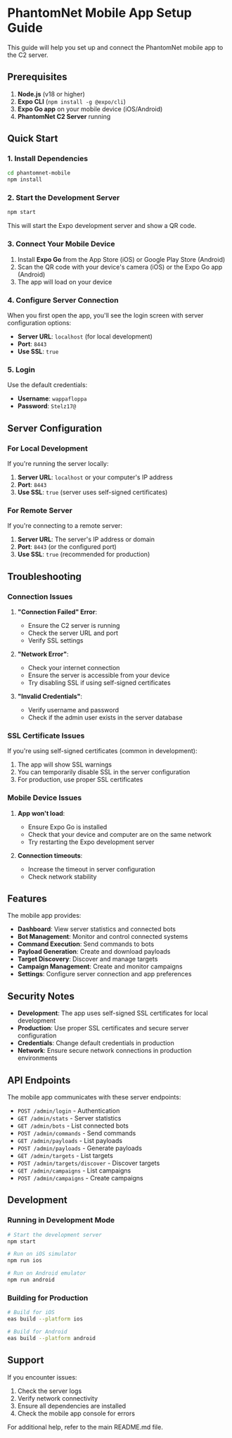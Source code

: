 # PhantomNet Mobile App Setup Guide

This guide will help you set up and connect the PhantomNet mobile app to the C2 server.

## Prerequisites

1. **Node.js** (v18 or higher)
2. **Expo CLI** (`npm install -g @expo/cli`)
3. **Expo Go app** on your mobile device (iOS/Android)
4. **PhantomNet C2 Server** running

## Quick Start

### 1. Install Dependencies

```bash
cd phantomnet-mobile
npm install
```

### 2. Start the Development Server

```bash
npm start
```

This will start the Expo development server and show a QR code.

### 3. Connect Your Mobile Device

1. Install **Expo Go** from the App Store (iOS) or Google Play Store (Android)
2. Scan the QR code with your device's camera (iOS) or the Expo Go app (Android)
3. The app will load on your device

### 4. Configure Server Connection

When you first open the app, you'll see the login screen with server configuration options:

- **Server URL**: `localhost` (for local development)
- **Port**: `8443`
- **Use SSL**: `true`

### 5. Login

Use the default credentials:
- **Username**: `wappafloppa`
- **Password**: `Stelz17@`

## Server Configuration

### For Local Development

If you're running the server locally:

1. **Server URL**: `localhost` or your computer's IP address
2. **Port**: `8443`
3. **Use SSL**: `true` (server uses self-signed certificates)

### For Remote Server

If you're connecting to a remote server:

1. **Server URL**: The server's IP address or domain
2. **Port**: `8443` (or the configured port)
3. **Use SSL**: `true` (recommended for production)

## Troubleshooting

### Connection Issues

1. **"Connection Failed" Error**:
   - Ensure the C2 server is running
   - Check the server URL and port
   - Verify SSL settings

2. **"Network Error"**:
   - Check your internet connection
   - Ensure the server is accessible from your device
   - Try disabling SSL if using self-signed certificates

3. **"Invalid Credentials"**:
   - Verify username and password
   - Check if the admin user exists in the server database

### SSL Certificate Issues

If you're using self-signed certificates (common in development):

1. The app will show SSL warnings
2. You can temporarily disable SSL in the server configuration
3. For production, use proper SSL certificates

### Mobile Device Issues

1. **App won't load**:
   - Ensure Expo Go is installed
   - Check that your device and computer are on the same network
   - Try restarting the Expo development server

2. **Connection timeouts**:
   - Increase the timeout in server configuration
   - Check network stability

## Features

The mobile app provides:

- **Dashboard**: View server statistics and connected bots
- **Bot Management**: Monitor and control connected systems
- **Command Execution**: Send commands to bots
- **Payload Generation**: Create and download payloads
- **Target Discovery**: Discover and manage targets
- **Campaign Management**: Create and monitor campaigns
- **Settings**: Configure server connection and app preferences

## Security Notes

- **Development**: The app uses self-signed SSL certificates for local development
- **Production**: Use proper SSL certificates and secure server configuration
- **Credentials**: Change default credentials in production
- **Network**: Ensure secure network connections in production environments

## API Endpoints

The mobile app communicates with these server endpoints:

- `POST /admin/login` - Authentication
- `GET /admin/stats` - Server statistics
- `GET /admin/bots` - List connected bots
- `POST /admin/commands` - Send commands
- `GET /admin/payloads` - List payloads
- `POST /admin/payloads` - Generate payloads
- `GET /admin/targets` - List targets
- `POST /admin/targets/discover` - Discover targets
- `GET /admin/campaigns` - List campaigns
- `POST /admin/campaigns` - Create campaigns

## Development

### Running in Development Mode

```bash
# Start the development server
npm start

# Run on iOS simulator
npm run ios

# Run on Android emulator
npm run android
```

### Building for Production

```bash
# Build for iOS
eas build --platform ios

# Build for Android
eas build --platform android
```

## Support

If you encounter issues:

1. Check the server logs
2. Verify network connectivity
3. Ensure all dependencies are installed
4. Check the mobile app console for errors

For additional help, refer to the main README.md file.
